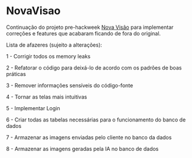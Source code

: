 # NovaVisao

Continuação do projeto pre-hackweek <a href="https://github.com/danielthls/projetoNovaVisao">Nova Visão</a> para implementar correções e features que acabaram ficando de fora do original.

Lista de afazeres (sujeito a alterações):

1 - Corrigir todos os memory leaks

2 - Refatorar o código para deixá-lo de acordo com os padrões de boas práticas

3 - Remover informações sensíveis do código-fonte

4 - Tornar as telas mais intuitivas

5 - Implementar Login

6 - Criar todas as tabelas necessárias para o funcionamento do banco de dados

7 - Armazenar as imagens enviadas pelo cliente no banco da dados

8 - Armazenar as imagens geradas pela IA no banco de dados
